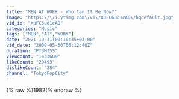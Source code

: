 ```yaml
---
title: "MEN AT WORK - Who Can It Be Now?"
image: "https:\/\/i.ytimg.com\/vi\/XuFC6ud1cAQ\/hqdefault.jpg"
vid_id: "XuFC6ud1cAQ"
categories: "Music"
tags: ["MEN","AT","WORK"]
date: "2021-10-31T00:10:35+03:00"
vid_date: "2009-05-30T06:12:40Z"
duration: "PT3M35S"
viewcount: "1433609"
likeCount: "20493"
dislikeCount: "284"
channel: "TokyoPopCity"
---
```

{% raw %}1982{% endraw %}
